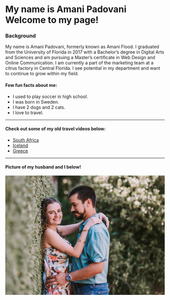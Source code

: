 <html lang="en">
    <h1>My name is Amani Padovani<br>Welcome to my page!</h1>
    <h3>Background</h3>
    <p>My name is Amani Padovani, formerly known as Amani Flood. I graduated from the University of Florida in 2017 with a Bachelor’s degree in Digital Arts and Sciences and am pursuing a Master’s certificate in Web Design and Online Communication. I am currently a part of the marketing team at a citrus factory in Central Florida. I see potential in my department and want to continue to grow within my field. </p>   
    <h4>Few fun facts about me:</h4>
    <ul>
        <li>I used to play soccer in high school.</li>
        <li>I was born in Sweden.</li>
        <li>I have 2 dogs and 2 cats.</li>
        <li>I love to travel.</li>
    </ul> 
    <hr>
    <h4>Check out some of my old travel videos below:</h4>
    <ul>
        <li><a href="https://www.youtube.com/watch?v=OD0QA40FvtA&t=4s&ab_channel=AmaniFlood">South Africa</a></li>
        <li><a href="https://www.youtube.com/watch?v=gy-wxE0jIUM&t=41s&ab_channel=AmaniFlood">Iceland</a></li>
        <li><a href="https://www.youtube.com/watch?v=5fP6VvsPs-I&t=35s&ab_channel=AmaniFlood">Greece</a></li>
    </ul>
    <hr>
    <h4>Picture of my husband and I below!</h4>
    <img src="Mike_and_I.png" alt="Amani and Mike">
</html>